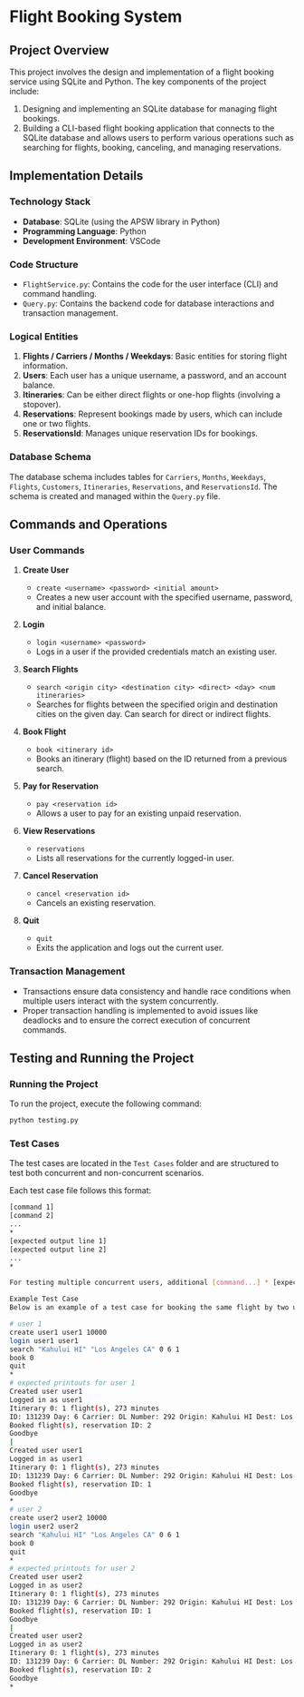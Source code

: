 # Flight Booking System

## Project Overview

This project involves the design and implementation of a flight booking service using SQLite and Python. The key components of the project include:

1. Designing and implementing an SQLite database for managing flight bookings.
2. Building a CLI-based flight booking application that connects to the SQLite database and allows users to perform various operations such as searching for flights, booking, canceling, and managing reservations.

## Implementation Details

### Technology Stack

- **Database**: SQLite (using the APSW library in Python)
- **Programming Language**: Python
- **Development Environment**: VSCode

### Code Structure

- `FlightService.py`: Contains the code for the user interface (CLI) and command handling.
- `Query.py`: Contains the backend code for database interactions and transaction management.

### Logical Entities

1. **Flights / Carriers / Months / Weekdays**: Basic entities for storing flight information.
2. **Users**: Each user has a unique username, a password, and an account balance.
3. **Itineraries**: Can be either direct flights or one-hop flights (involving a stopover).
4. **Reservations**: Represent bookings made by users, which can include one or two flights.
5. **ReservationsId**: Manages unique reservation IDs for bookings.

### Database Schema

The database schema includes tables for `Carriers`, `Months`, `Weekdays`, `Flights`, `Customers`, `Itineraries`, `Reservations`, and `ReservationsId`. The schema is created and managed within the `Query.py` file.

## Commands and Operations

### User Commands

1. **Create User**
   - `create <username> <password> <initial amount>`
   - Creates a new user account with the specified username, password, and initial balance.

2. **Login**
   - `login <username> <password>`
   - Logs in a user if the provided credentials match an existing user.

3. **Search Flights**
   - `search <origin city> <destination city> <direct> <day> <num itineraries>`
   - Searches for flights between the specified origin and destination cities on the given day. Can search for direct or indirect flights.

4. **Book Flight**
   - `book <itinerary id>`
   - Books an itinerary (flight) based on the ID returned from a previous search.

5. **Pay for Reservation**
   - `pay <reservation id>`
   - Allows a user to pay for an existing unpaid reservation.

6. **View Reservations**
   - `reservations`
   - Lists all reservations for the currently logged-in user.

7. **Cancel Reservation**
   - `cancel <reservation id>`
   - Cancels an existing reservation.

8. **Quit**
   - `quit`
   - Exits the application and logs out the current user.

### Transaction Management

- Transactions ensure data consistency and handle race conditions when multiple users interact with the system concurrently.
- Proper transaction handling is implemented to avoid issues like deadlocks and to ensure the correct execution of concurrent commands.

## Testing and Running the Project

### Running the Project

To run the project, execute the following command:
```sh
python testing.py
```

### Test Cases

The test cases are located in the `Test Cases` folder and are structured to test both concurrent and non-concurrent scenarios.

Each test case file follows this format:
```sh
[command 1]
[command 2]
...
*
[expected output line 1]
[expected output line 2]
...
*

For testing multiple concurrent users, additional [command...] * [expected output...] pairs can be added to the test case file.

Example Test Case
Below is an example of a test case for booking the same flight by two users concurrently

# user 1
create user1 user1 10000
login user1 user1
search "Kahului HI" "Los Angeles CA" 0 6 1
book 0
quit
*
# expected printouts for user 1
Created user user1
Logged in as user1
Itinerary 0: 1 flight(s), 273 minutes
ID: 131239 Day: 6 Carrier: DL Number: 292 Origin: Kahului HI Dest: Los Angeles CA Duration: 273 Capacity: 14 Price: 689
Booked flight(s), reservation ID: 2
Goodbye
|
Created user user1
Logged in as user1
Itinerary 0: 1 flight(s), 273 minutes
ID: 131239 Day: 6 Carrier: DL Number: 292 Origin: Kahului HI Dest: Los Angeles CA Duration: 273 Capacity: 14 Price: 689
Booked flight(s), reservation ID: 1
Goodbye
*
# user 2
create user2 user2 10000
login user2 user2
search "Kahului HI" "Los Angeles CA" 0 6 1
book 0
quit
*
# expected printouts for user 2
Created user user2
Logged in as user2
Itinerary 0: 1 flight(s), 273 minutes
ID: 131239 Day: 6 Carrier: DL Number: 292 Origin: Kahului HI Dest: Los Angeles CA Duration: 273 Capacity: 14 Price: 689
Booked flight(s), reservation ID: 1
Goodbye
|
Created user user2
Logged in as user2
Itinerary 0: 1 flight(s), 273 minutes
ID: 131239 Day: 6 Carrier: DL Number: 292 Origin: Kahului HI Dest: Los Angeles CA Duration: 273 Capacity: 14 Price: 689
Booked flight(s), reservation ID: 2
Goodbye
*

